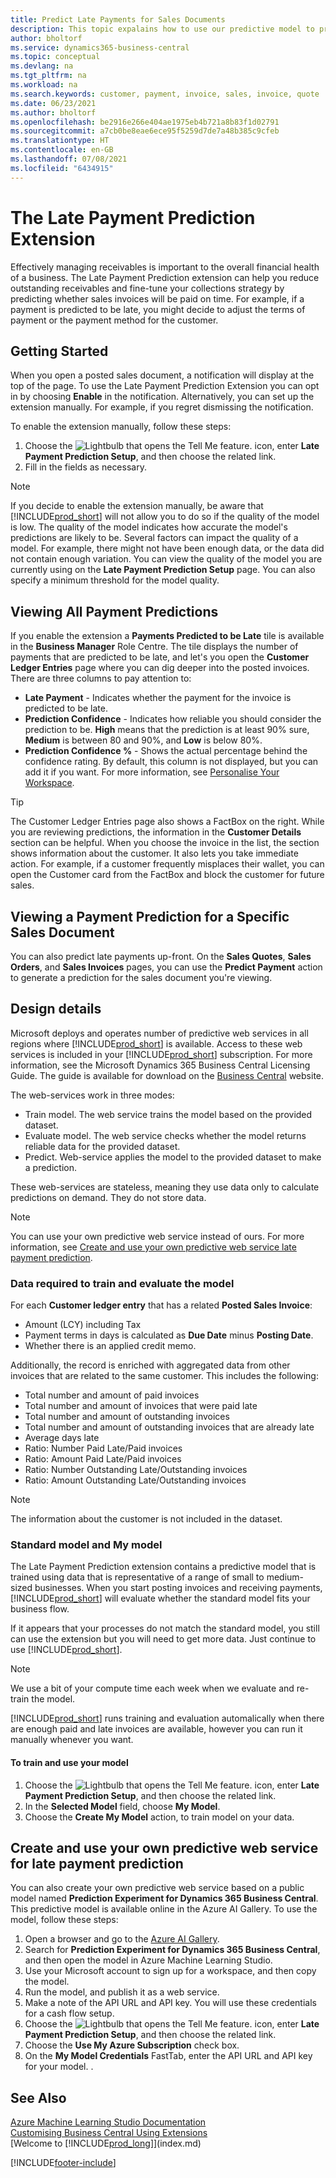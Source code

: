 ```yaml
---
title: Predict Late Payments for Sales Documents
description: This topic expalains how to use our predictive model to predict whether an invoice will be paid on time.
author: bholtorf
ms.service: dynamics365-business-central
ms.topic: conceptual
ms.devlang: na
ms.tgt_pltfrm: na
ms.workload: na
ms.search.keywords: customer, payment, invoice, sales, invoice, quote
ms.date: 06/23/2021
ms.author: bholtorf
ms.openlocfilehash: be2916e266e404ae1975eb4b721a8b83f1d02791
ms.sourcegitcommit: a7cb0be8eae6ece95f5259d7de7a48b385c9cfeb
ms.translationtype: HT
ms.contentlocale: en-GB
ms.lasthandoff: 07/08/2021
ms.locfileid: "6434915"
---
```

# <a name="the-late-payment-prediction-extension"></a>The Late Payment Prediction Extension  
Effectively managing receivables is important to the overall financial health of a business. The Late Payment Prediction extension can help you reduce outstanding receivables and fine-tune your collections strategy by predicting whether sales invoices will be paid on time. For example, if a payment is predicted to be late, you might decide to adjust the terms of payment or the payment method for the customer.

## <a name="getting-started"></a>Getting Started

When you open a posted sales document, a notification will display at the top of the page. To use the Late Payment Prediction Extension you can opt in by choosing **Enable** in the notification. Alternatively, you can set up the extension manually. For example, if you regret dismissing the notification.  

To enable the extension manually, follow these steps:

1. Choose the ![Lightbulb that opens the Tell Me feature.](media/ui-search/search_small.png "Tell me what you want to do") icon, enter **Late Payment Prediction Setup**, and then choose the related link.  
2. Fill in the fields as necessary.

> [!Note]
> If you decide to enable the extension manually, be aware that [!INCLUDE[prod_short](includes/prod_short.md)] will not allow you to do so if the quality of the model is low. The quality of the model indicates how accurate the model's predictions are likely to be. Several factors can impact the quality of a model. For example, there might not have been enough data, or the data did not contain enough variation. You can view the quality of the model you are currently using on the **Late Payment Prediction Setup** page. You can also specify a minimum threshold for the model quality.   

## <a name="viewing-all-payment-predictions"></a>Viewing All Payment Predictions
If you enable the extension a **Payments Predicted to be Late** tile is available in the **Business Manager** Role Centre. The tile displays the number of payments that are predicted to be late, and let's you open the **Customer Ledger Entries** page where you can dig deeper into the posted invoices. There are three columns to pay attention to:  

* **Late Payment** - Indicates whether the payment for the invoice is predicted to be late.
* **Prediction Confidence** - Indicates how reliable you should consider the prediction to be. **High** means that the prediction is at least 90% sure, **Medium** is between 80 and 90%, and **Low** is below 80%.
* **Prediction Confidence %** - Shows the actual percentage behind the confidence rating. By default, this column is not displayed, but you can add it if you want. For more information, see [Personalise Your Workspace](ui-personalization-user.md).

> [!Tip]
> The Customer Ledger Entries page also shows a FactBox on the right. While you are reviewing predictions, the information in the **Customer Details** section can be helpful. When you choose the invoice in the list, the section shows information about the customer. It also lets you take immediate action. For example, if a customer frequently misplaces their wallet, you can open the Customer card from the FactBox and block the customer for future sales.  

## <a name="viewing-a-payment-prediction-for-a-specific-sales-document"></a>Viewing a Payment Prediction for a Specific Sales Document
You can also predict late payments up-front. On the **Sales Quotes**, **Sales Orders**, and **Sales Invoices** pages, you can use the **Predict Payment** action to generate a prediction for the sales document you're viewing.

<!--## Scheduling Payment Predictions
On the **Late Payment Prediction Setup** page you can schedule updates to payment predictions for a time that is convenient for you. -->

## <a name="design-details"></a>Design details
Microsoft deploys and operates number of predictive web services in all regions where [!INCLUDE[prod_short](includes/prod_short.md)] is available. Access to these web services is included in your [!INCLUDE[prod_short](includes/prod_short.md)] subscription. For more information, see the Microsoft Dynamics 365 Business Central Licensing Guide. The guide is available for download on the [Business Central](https://dynamics.microsoft.com/en-us/business-central/overview/) website.

The web-services work in three modes:
- Train model. The web service trains the model based on the provided dataset.
- Evaluate model. The web service checks whether the model returns reliable data for the provided dataset.
- Predict. Web-service applies the model to the provided dataset to make a prediction.

These web-services are stateless, meaning they use data only to calculate predictions on demand. They do not store data. 

> [!NOTE]  
>   You can use your own predictive web service instead of ours. For more information, see [Create and use your own predictive web service late payment prediction](#AnchorText). 

### <a name="data-required-to-train-and-evaluate-the-model"></a>Data required to train and evaluate the model 
For each **Customer ledger entry** that has a related **Posted Sales Invoice**:
- Amount (LCY) including Tax
- Payment terms in days is calculated as **Due Date** minus **Posting Date**.
- Whether there is an applied credit memo. 

Additionally, the record is enriched with aggregated data from other invoices that are related to the same customer. This includes the following:

- Total number and amount of paid invoices
- Total number and amount of invoices that were paid late
- Total number and amount of outstanding invoices
- Total number and amount of outstanding invoices that are already late
- Average days late
- Ratio: Number Paid Late/Paid invoices
- Ratio: Amount Paid Late/Paid invoices
- Ratio: Number Outstanding Late/Outstanding invoices
- Ratio: Amount Outstanding Late/Outstanding invoices
> [!Note]
> The information about the customer is not included in the dataset.

### <a name="standard-model-and-my-model"></a>Standard model and My model
The Late Payment Prediction extension contains a predictive model that is trained using data that is representative of a range of small to medium-sized businesses. When you start posting invoices and receiving payments, [!INCLUDE[prod_short](includes/prod_short.md)] will evaluate whether the standard model fits your business flow. 

If it appears that your processes do not match the standard model, you still can use the extension but you will need to get more data. Just continue to use [!INCLUDE[prod_short](includes/prod_short.md)].
> [!Note]
> We use a bit of your compute time each week when we evaluate and re-train the model. 

[!INCLUDE[prod_short](includes/prod_short.md)] runs training and evaluation automalically when there are enough paid and late invoices are available, however you can run it manually whenever you want.

#### <a name="to-train-and-use-your-model"></a>To train and use your model
1. Choose the ![Lightbulb that opens the Tell Me feature.](media/ui-search/search_small.png "Tell me what you want to do") icon, enter **Late Payment Prediction Setup**, and then choose the related link.  
2. In the **Selected Model** field, choose **My Model**.
3. Choose the **Create My Model** action, to train model on your data.  

## <a name="create-and-use-your-own-predictive-web-service-for-late-payment-prediction"></a><a name="AnchorText"> </a>Create and use your own predictive web service for late payment prediction
You can also create your own predictive web service based on a public model named **Prediction Experiment for Dynamics 365 Business Central**. This predictive model is available online in the Azure AI Gallery. To use the model, follow these steps:  

1. Open a browser and go to the [Azure AI Gallery](https://go.microsoft.com/fwlink/?linkid=2086310).  
2. Search for **Prediction Experiment for Dynamics 365 Business Central**, and then open the model in Azure Machine Learning Studio.  
3. Use your Microsoft account to sign up for a workspace, and then copy the model.  
4. Run the model, and publish it as a web service.  
5. Make a note of the API URL and API key. You will use these credentials for a cash flow setup.  
6. Choose the ![Lightbulb that opens the Tell Me feature.](media/ui-search/search_small.png "Tell me what you want to do") icon, enter **Late Payment Prediction Setup**, and then choose the related link.  
7. Choose the **Use My Azure Subscription** check box.
8. On the **My Model Credentials** FastTab, enter the API URL and API key for your model.  .  

## <a name="see-also"></a>See Also  
[Azure Machine Learning Studio Documentation](/azure/machine-learning/classic/)  
[Customising Business Central Using Extensions](ui-extensions.md)  
[Welcome to [!INCLUDE[prod_long](includes/prod_long.md)]](index.md)  


[!INCLUDE[footer-include](includes/footer-banner.md)]